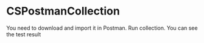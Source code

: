 # CSPostmanCollection

You need to download and import it in Postman. Run collection. You can see the test result
